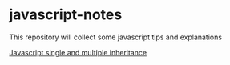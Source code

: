 # javascript-notes

This repository will collect some javascript tips and explanations

[Javascript single and multiple inheritance](jsinheritance.md)
